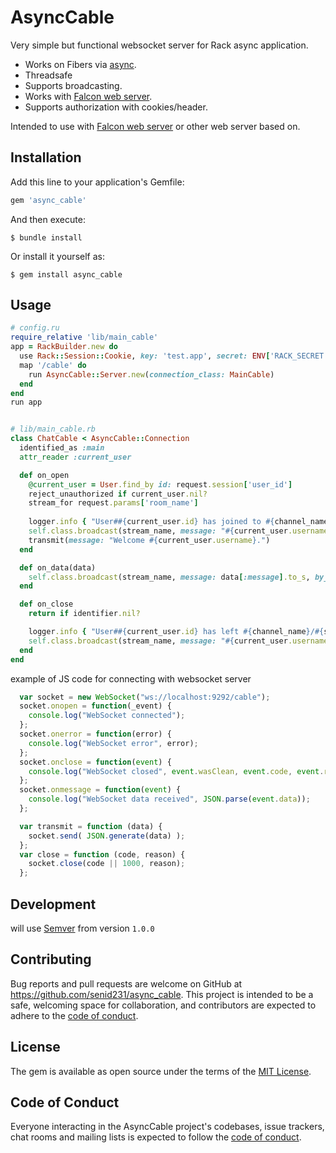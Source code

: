 # AsyncCable

Very simple but functional websocket server for Rack async application.

* Works on Fibers via [async](https://github.com/socketry/async).
* Threadsafe
* Supports broadcasting.
* Works with [Falcon web server](https://github.com/socketry/falcon).
* Supports authorization with cookies/header.

Intended to use with [Falcon web server](https://github.com/socketry/falcon) or other web server based on.

## Installation

Add this line to your application's Gemfile:

```ruby
gem 'async_cable'
```

And then execute:

    $ bundle install

Or install it yourself as:

    $ gem install async_cable

## Usage

```ruby
# config.ru
require_relative 'lib/main_cable' 
app = RackBuilder.new do
  use Rack::Session::Cookie, key: 'test.app', secret: ENV['RACK_SECRET']
  map '/cable' do
    run AsyncCable::Server.new(connection_class: MainCable)
  end
end
run app


# lib/main_cable.rb
class ChatCable < AsyncCable::Connection
  identified_as :main
  attr_reader :current_user

  def on_open
    @current_user = User.find_by id: request.session['user_id']
    reject_unauthorized if current_user.nil?
    stream_for request.params['room_name']
    
    logger.info { "User##{current_user.id} has joined to #{channel_name}/#{stream_name}." }
    self.class.broadcast(stream_name, message: "#{current_user.username} has joined.")
    transmit(message: "Welcome #{current_user.username}.")
  end

  def on_data(data)
    self.class.broadcast(stream_name, message: data[:message].to_s, by_who: current_user.username)
  end

  def on_close
    return if identifier.nil?

    logger.info { "User##{current_user.id} has left #{channel_name}/#{stream_name}." }
    self.class.broadcast(stream_name, message: "#{current_user.username} has left.")
  end
end
```

example of JS code for connecting with websocket server 
```js
  var socket = new WebSocket("ws://localhost:9292/cable");
  socket.onopen = function(_event) { 
    console.log("WebSocket connected"); 
  };
  socket.onerror = function(error) { 
    console.log("WebSocket error", error); 
  };
  socket.onclose = function(event) { 
    console.log("WebSocket closed", event.wasClean, event.code, event.reason);
  };
  socket.onmessage = function(event) { 
    console.log("WebSocket data received", JSON.parse(event.data)); 
  };

  var transmit = function (data) {
    socket.send( JSON.generate(data) );
  };
  var close = function (code, reason) {
    socket.close(code || 1000, reason);
  };
```

## Development

will use [Semver](https://semver.org) from version `1.0.0`

## Contributing

Bug reports and pull requests are welcome on GitHub at https://github.com/senid231/async_cable. This project is intended to be a safe, welcoming space for collaboration, and contributors are expected to adhere to the [code of conduct](https://github.com/[USERNAME]/async_cable/blob/master/CODE_OF_CONDUCT.md).


## License

The gem is available as open source under the terms of the [MIT License](https://opensource.org/licenses/MIT).

## Code of Conduct

Everyone interacting in the AsyncCable project's codebases, issue trackers, chat rooms and mailing lists is expected to follow the [code of conduct](https://github.com/[USERNAME]/async_cable/blob/master/CODE_OF_CONDUCT.md).
